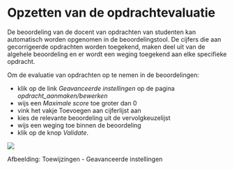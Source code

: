 # Opzetten van de opdrachtevaluatie

De beoordeling van de docent van opdrachten van studenten kan automatisch worden opgenomen in de beoordelingstool. De cijfers die aan gecorrigeerde opdrachten worden toegekend, maken deel uit van de algehele beoordeling en er wordt een weging toegekend aan elke specifieke opdracht.

Om de evaluatie van opdrachten op te nemen in de beoordelingen:

* klik op de link _Geavanceerde instellingen_ op de pagina _opdracht_aanmaken/bewerken_
* wijs een _Maximale score_ toe groter dan 0
* vink het vakje Toevoegen aan cijferlijst aan
* kies de relevante beoordeling uit de vervolgkeuzelijst
* wijs een weging toe binnen de beoordeling
* klik op de knop _Validate_.

![](../../.gitbook/assets/graphics71%20%281%29.png)

Afbeelding: Toewijzingen - Geavanceerde instellingen

